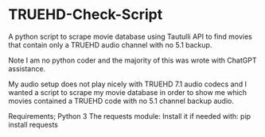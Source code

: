 # TRUEHD-Check-Script
A python script to scrape movie database using Tautulli API to find movies that contain only a TRUEHD audio channel with no 5.1 backup.

Note I am no python coder and the majority of this was wrote with ChatGPT assistance.

My audio setup does not play nicely with TRUEHD 7.1 audio codecs and I wanted a script to scrape my movie database in order to show me which movies contained a TRUEHD code with no 5.1 channel backup audio.

Requirements;
Python 3
The requests module:
Install it if needed with: pip install requests
